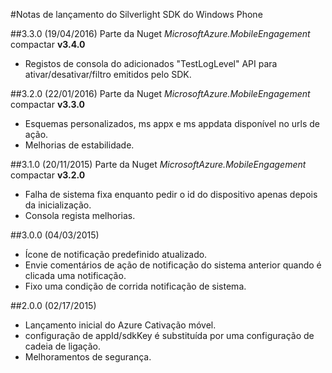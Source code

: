 <properties 
    pageTitle="Notas de lançamento do Silverlight SDK do Windows Phone" 
    description="Azure Cativação móvel - notas de lançamento do Silverlight SDK do Windows Phone"                     
    services="mobile-engagement" 
    documentationCenter="mobile" 
    authors="piyushjo" 
    manager="dwrede" 
    editor="" />

<tags 
    ms.service="mobile-engagement" 
    ms.workload="mobile" 
    ms.tgt_pltfrm="mobile-windows-phone" 
    ms.devlang="na"
    ms.topic="article" 
    ms.date="08/19/2016" 
    ms.author="piyushjo" />

#<a name="windows-phone-silverlight-sdk-release-notes"></a>Notas de lançamento do Silverlight SDK do Windows Phone


##<a name="330-04192016"></a>3.3.0 (19/04/2016)
Parte da Nuget *MicrosoftAzure.MobileEngagement* compactar **v3.4.0**

-   Registos de consola do adicionados "TestLogLevel" API para ativar/desativar/filtro emitidos pelo SDK.

##<a name="320-01222016"></a>3.2.0 (22/01/2016)
Parte da Nuget *MicrosoftAzure.MobileEngagement* compactar **v3.3.0**

-   Esquemas personalizados, ms appx e ms appdata disponível no urls de ação.
-   Melhorias de estabilidade.
  
##<a name="310-11202015"></a>3.1.0 (20/11/2015)
Parte da Nuget *MicrosoftAzure.MobileEngagement* compactar **v3.2.0**

-   Falha de sistema fixa enquanto pedir o id do dispositivo apenas depois da inicialização.
-   Consola regista melhorias.

##<a name="300-04032015"></a>3.0.0 (04/03/2015)

-   Ícone de notificação predefinido atualizado.
-   Envie comentários de ação de notificação do sistema anterior quando é clicada uma notificação.
-   Fixo uma condição de corrida notificação de sistema.

##<a name="200-02172015"></a>2.0.0 (02/17/2015)

-   Lançamento inicial do Azure Cativação móvel.
-   configuração de appId/sdkKey é substituída por uma configuração de cadeia de ligação.
-   Melhoramentos de segurança.
 
